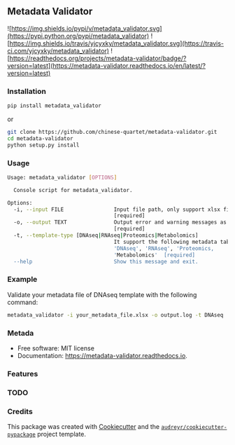 ## Metadata Validator

![https://img.shields.io/pypi/v/metadata_validator.svg](https://pypi.python.org/pypi/metadata_validator)
![https://img.shields.io/travis/yjcyxky/metadata_validator.svg](https://travis-ci.com/yjcyxky/metadata_validator)
![https://readthedocs.org/projects/metadata-validator/badge/?version=latest](https://metadata-validator.readthedocs.io/en/latest/?version=latest)

### Installation

```bash
pip install metadata_validator
```

or 

```bash
git clone https://github.com/chinese-quartet/metadata-validator.git
cd metadata-validator
python setup.py install
```

### Usage

```bash
Usage: metadata_validator [OPTIONS]

  Console script for metadata_validator.

Options:
  -i, --input FILE                Input file path, only support xlsx file.
                                  [required]
  -o, --output TEXT               Output error and warning messages as a file.
                                  [required]
  -t, --template-type [DNAseq|RNAseq|Proteomics|Metabolomics]
                                  It support the following metadata tables:
                                  'DNAseq', 'RNAseq', 'Proteomics,
                                  'Metabolomics'  [required]
  --help                          Show this message and exit.
```

### Example

Validate your metadata file of DNAseq template with the following command:

```bash
metadata_validator -i your_metadata_file.xlsx -o output.log -t DNAseq
```

### Metada

* Free software: MIT license
* Documentation: https://metadata-validator.readthedocs.io.


### Features

### TODO

### Credits
This package was created with [Cookiecutter](https://github.com/audreyr/cookiecutter) and the [`audreyr/cookiecutter-pypackage`](https://github.com/audreyr/cookiecutter-pypackage) project template.